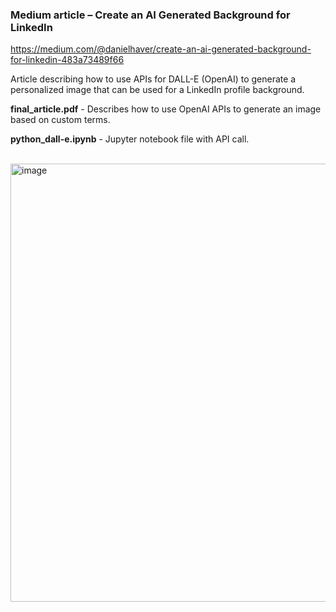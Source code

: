 ### Medium article – Create an AI Generated Background for LinkedIn
https://medium.com/@danielhaver/create-an-ai-generated-background-for-linkedin-483a73489f66

Article describing how to use APIs for DALL-E (OpenAI) to generate a personalized image that can be used for a LinkedIn profile background.	


<b>final_article.pdf</b> - Describes how to use OpenAI APIs to generate an image based on custom terms.  

<b>python_dall-e.ipynb</b> - Jupyter notebook file with API call.

<br>

<img width="701" alt="image" src="https://github.com/danielhaver/portfolio/assets/41025642/c8baafc0-4c72-4b82-8816-4b149c07e521">

